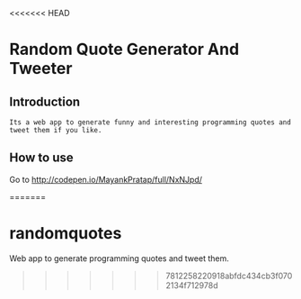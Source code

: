 <<<<<<< HEAD
# Random Quote Generator And Tweeter

## Introduction
   
    Its a web app to generate funny and interesting programming quotes and tweet them if you like.


## How to use

   Go to http://codepen.io/MayankPratap/full/NxNJpd/



=======
# randomquotes
Web app to generate programming quotes and tweet them.
>>>>>>> 7812258220918abfdc434cb3f0702134f712978d

